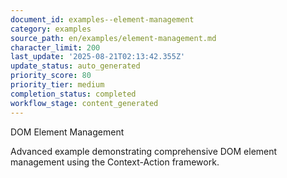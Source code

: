 ```yaml
---
document_id: examples--element-management
category: examples
source_path: en/examples/element-management.md
character_limit: 200
last_update: '2025-08-21T02:13:42.355Z'
update_status: auto_generated
priority_score: 80
priority_tier: medium
completion_status: completed
workflow_stage: content_generated
---
```

DOM Element Management

Advanced example demonstrating comprehensive DOM element management using the Context-Action framework.
